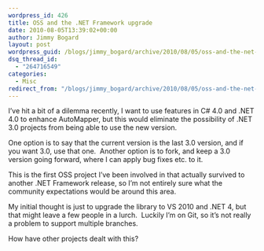 ```yaml
---
wordpress_id: 426
title: OSS and the .NET Framework upgrade
date: 2010-08-05T13:39:02+00:00
author: Jimmy Bogard
layout: post
wordpress_guid: /blogs/jimmy_bogard/archive/2010/08/05/oss-and-the-net-framework-upgrade.aspx
dsq_thread_id:
  - "264716549"
categories:
  - Misc
redirect_from: "/blogs/jimmy_bogard/archive/2010/08/05/oss-and-the-net-framework-upgrade.aspx/"
---
```

I’ve hit a bit of a dilemma recently, I want to use features in C# 4.0 and .NET 4.0 to enhance AutoMapper, but this would eliminate the possibility of .NET 3.0 projects from being able to use the new version.

One option is to say that the current version is the last 3.0 version, and if you want 3.0, use that one.&#160; Another option is to fork, and keep a 3.0 version going forward, where I can apply bug fixes etc. to it.

This is the first OSS project I’ve been involved in that actually survived to another .NET Framework release, so I’m not entirely sure what the community expectations would be around this area.

My initial thought is just to upgrade the library to VS 2010 and .NET 4, but that might leave a few people in a lurch.&#160; Luckily I’m on Git, so it’s not really a problem to support multiple branches.

How have other projects dealt with this?